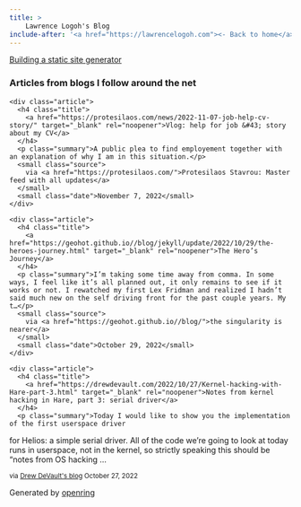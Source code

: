 ```yaml
---
title: > 
    Lawrence Logoh's Blog
include-after: '<a href="https://lawrencelogoh.com"><- Back to home</a>'
---
```

[Building a static site generator](https://lawrencelogoh.com/blog/2022-06-24-building-sgg.html)


<section class="webring">
  <h3>Articles from blogs I follow around the net</h3>
  <section class="articles">
    
    <div class="article">
      <h4 class="title">
        <a href="https://protesilaos.com/news/2022-11-07-job-help-cv-story/" target="_blank" rel="noopener">Vlog: help for job &#43; story about my CV</a>
      </h4>
      <p class="summary">A public plea to find employement together with an explanation of why I am in this situation.</p>
      <small class="source">
        via <a href="https://protesilaos.com/">Protesilaos Stavrou: Master feed with all updates</a>
      </small>
      <small class="date">November 7, 2022</small>
    </div>
    
    <div class="article">
      <h4 class="title">
        <a href="https://geohot.github.io//blog/jekyll/update/2022/10/29/the-heroes-journey.html" target="_blank" rel="noopener">The Hero’s Journey</a>
      </h4>
      <p class="summary">I’m taking some time away from comma. In some ways, I feel like it’s all planned out, it only remains to see if it works or not. I rewatched my first Lex Fridman and realized I hadn’t said much new on the self driving front for the past couple years. My t…</p>
      <small class="source">
        via <a href="https://geohot.github.io//blog/">the singularity is nearer</a>
      </small>
      <small class="date">October 29, 2022</small>
    </div>
    
    <div class="article">
      <h4 class="title">
        <a href="https://drewdevault.com/2022/10/27/Kernel-hacking-with-Hare-part-3.html" target="_blank" rel="noopener">Notes from kernel hacking in Hare, part 3: serial driver</a>
      </h4>
      <p class="summary">Today I would like to show you the implementation of the first userspace driver
for Helios: a simple serial driver. All of the code we’re going to look at today
runs in userspace, not in the kernel, so strictly speaking this should be “notes
from OS hacking …</p>
      <small class="source">
        via <a href="https://drewdevault.com">Drew DeVault&#39;s blog</a>
      </small>
      <small class="date">October 27, 2022</small>
    </div>
    
  </section>
  <p class="attribution">
    Generated by
    <a href="https://git.sr.ht/~sircmpwn/openring">openring</a>
  </p>
</section>
